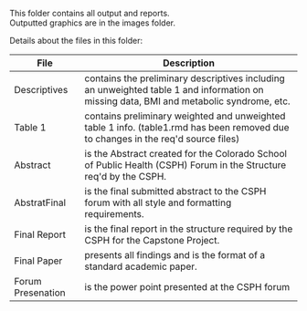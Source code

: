 This folder contains all output and reports.  
Outputted graphics are in the images folder.  

Details about the files in this folder:

File | Description
---|---------------------------------------------------------------------
Descriptives | contains the preliminary descriptives including an unweighted table 1 and information on missing data, BMI and metabolic syndrome, etc.  
Table 1 | contains preliminary weighted and unweighted table 1 info.  (table1.rmd has been removed due to changes in the req'd source files)
Abstract | is the Abstract created for the Colorado School of Public Health (CSPH) Forum in the Structure req'd by the CSPH. 
AbstratFinal | is the final submitted abstract to the CSPH forum with all style and formatting requirements. 
Final Report | is the final report in the structure required by the CSPH for the Capstone Project. 
Final Paper | presents all findings and is the format of a standard academic paper. 
Forum Presenation | is the power point presented at the CSPH forum


